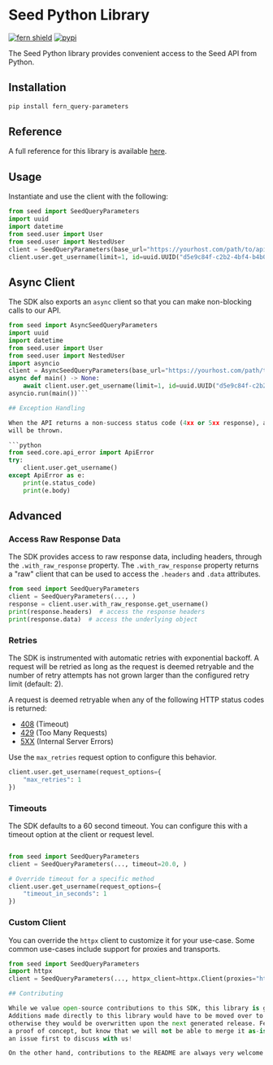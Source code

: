 # Seed Python Library

[![fern shield](https://img.shields.io/badge/%F0%9F%8C%BF-Built%20with%20Fern-brightgreen)](https://buildwithfern.com?utm_source=github&utm_medium=github&utm_campaign=readme&utm_source=Seed%2FPython)
[![pypi](https://img.shields.io/pypi/v/fern_query-parameters)](https://pypi.python.org/pypi/fern_query-parameters)

The Seed Python library provides convenient access to the Seed API from Python.

## Installation

```sh
pip install fern_query-parameters
```

## Reference

A full reference for this library is available [here](./reference.md).

## Usage

Instantiate and use the client with the following:

```python
from seed import SeedQueryParameters
import uuid
import datetime
from seed.user import User
from seed.user import NestedUser
client = SeedQueryParameters(base_url="https://yourhost.com/path/to/api", )
client.user.get_username(limit=1, id=uuid.UUID("d5e9c84f-c2b2-4bf4-b4b0-7ffd7a9ffc32", ), date=datetime.date.fromisoformat("2023-01-15", ), deadline=datetime.datetime.fromisoformat("2024-01-15 09:30:00+00:00", ), bytes='SGVsbG8gd29ybGQh', user=User(name='name', tags=['tags', 'tags'], ), user_list=[User(name='name', tags=['tags', 'tags'], ), User(name='name', tags=['tags', 'tags'], )], optional_deadline=datetime.datetime.fromisoformat("2024-01-15 09:30:00+00:00", ), key_value={'keyValue': 'keyValue'}, optional_string='optionalString', nested_user=NestedUser(name='name', user=User(name='name', tags=['tags', 'tags'], ), ), optional_user=User(name='name', tags=['tags', 'tags'], ), exclude_user=User(name='name', tags=['tags', 'tags'], ), filter='filter', )
```

## Async Client

The SDK also exports an `async` client so that you can make non-blocking calls to our API.

```python
from seed import AsyncSeedQueryParameters
import uuid
import datetime
from seed.user import User
from seed.user import NestedUser
import asyncio
client = AsyncSeedQueryParameters(base_url="https://yourhost.com/path/to/api", )
async def main() -> None:
    await client.user.get_username(limit=1, id=uuid.UUID("d5e9c84f-c2b2-4bf4-b4b0-7ffd7a9ffc32", ), date=datetime.date.fromisoformat("2023-01-15", ), deadline=datetime.datetime.fromisoformat("2024-01-15 09:30:00+00:00", ), bytes='SGVsbG8gd29ybGQh', user=User(name='name', tags=['tags', 'tags'], ), user_list=[User(name='name', tags=['tags', 'tags'], ), User(name='name', tags=['tags', 'tags'], )], optional_deadline=datetime.datetime.fromisoformat("2024-01-15 09:30:00+00:00", ), key_value={'keyValue': 'keyValue'}, optional_string='optionalString', nested_user=NestedUser(name='name', user=User(name='name', tags=['tags', 'tags'], ), ), optional_user=User(name='name', tags=['tags', 'tags'], ), exclude_user=User(name='name', tags=['tags', 'tags'], ), filter='filter', )
asyncio.run(main())```

## Exception Handling

When the API returns a non-success status code (4xx or 5xx response), a subclass of the following error
will be thrown.

```python
from seed.core.api_error import ApiError
try:
    client.user.get_username()
except ApiError as e:
    print(e.status_code)
    print(e.body)
```

## Advanced

### Access Raw Response Data

The SDK provides access to raw response data, including headers, through the `.with_raw_response` property.
The `.with_raw_response` property returns a "raw" client that can be used to access the `.headers` and `.data` attributes.

```python
from seed import SeedQueryParameters
client = SeedQueryParameters(..., )
response = client.user.with_raw_response.get_username()
print(response.headers)  # access the response headers
print(response.data)  # access the underlying object
```

### Retries

The SDK is instrumented with automatic retries with exponential backoff. A request will be retried as long
as the request is deemed retryable and the number of retry attempts has not grown larger than the configured
retry limit (default: 2).

A request is deemed retryable when any of the following HTTP status codes is returned:

- [408](https://developer.mozilla.org/en-US/docs/Web/HTTP/Status/408) (Timeout)
- [429](https://developer.mozilla.org/en-US/docs/Web/HTTP/Status/429) (Too Many Requests)
- [5XX](https://developer.mozilla.org/en-US/docs/Web/HTTP/Status/500) (Internal Server Errors)

Use the `max_retries` request option to configure this behavior.

```python
client.user.get_username(request_options={
    "max_retries": 1
})
```

### Timeouts

The SDK defaults to a 60 second timeout. You can configure this with a timeout option at the client or request level.

```python

from seed import SeedQueryParameters
client = SeedQueryParameters(..., timeout=20.0, )

# Override timeout for a specific method
client.user.get_username(request_options={
    "timeout_in_seconds": 1
})
```

### Custom Client

You can override the `httpx` client to customize it for your use-case. Some common use-cases include support for proxies
and transports.

```python
from seed import SeedQueryParameters
import httpx
client = SeedQueryParameters(..., httpx_client=httpx.Client(proxies="http://my.test.proxy.example.com", transport=httpx.HTTPTransport(local_address="0.0.0.0"), ))```

## Contributing

While we value open-source contributions to this SDK, this library is generated programmatically.
Additions made directly to this library would have to be moved over to our generation code,
otherwise they would be overwritten upon the next generated release. Feel free to open a PR as
a proof of concept, but know that we will not be able to merge it as-is. We suggest opening
an issue first to discuss with us!

On the other hand, contributions to the README are always very welcome!
